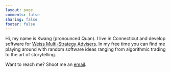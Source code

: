```yaml
---
layout: page
comments: false
sharing: false
footer: false
---
```


Hi, my name is Kwang (pronounced Quan).  I live in Connecticut and develop software for [Weiss Multi-Strategy Advisers](http://www.gweiss.com).  In my free time you can find me playing around with random software ideas ranging from algorithmic trading to the art of storytelling.

Want to reach me?  Shoot me an [email](mailto:me@kwangbkim.com).